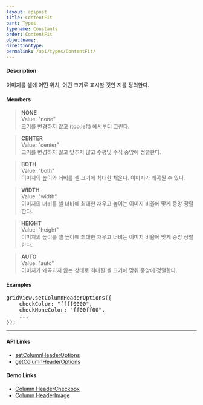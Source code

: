 ```yaml
---
layout: apipost
title: ContentFit
part: Types
typename: Constants
order: ContentFit
objectname: 
directiontype: 
permalink: /api/types/ContentFit/
---
```


#### Description

 이미지를 셀에 어떤 위치, 어떤 크기로 표시할 것인 지를 정의한다.

#### Members

> **NONE**  
> Value: "none"  
> 크기를 변경하지 않고 (top,left) 에서부터 그린다.  

> **CENTER**  
> Value: "center"  
> 크기를 변경하지 않고 맞추지 않고 수평및 수직 중앙에 정렬한다.  

> **BOTH**  
> Value: "both"  
> 이미지의 높이와 너비를 셀 크기에 최대한 채운다. 이미지가 왜곡될 수 있다.  

> **WIDTH**  
> Value: "width"  
> 이미지의 너비를 셀 너비에 최대한 채우고 높이는 이미지 비율에 맞게  중앙 정렬한다.  

> **HEIGHT**   
> Value: "height"  
> 이미지의 높이를 셀 높이에 최대한 채우고 너비는 이미지 비율에 맞게 중앙 정렬한다.  

> **AUTO**  
> Value: "auto"  
> 이미지가 왜곡되지 않는 상태로 최대한 셀 크기에 맞춰 중앙에 정렬한다.  

#### Examples   

<pre class="prettyprint">
gridView.setColumnHeaderOptions({
    checkColor: "ffff0000",
    checkNoneColor: "ff00ff00",
    ...
});
</pre>

---

#### API Links

* [setColumnHeaderOptions](/api/GridBase/setColumnHeaderOptions/)   
* [getColumnHeaderOptions](/api/GridBase/getColumnHeaderOptions/)  

#### Demo Links

* [Column HeaderCheckbox](http://demo.realgrid.net/Demo/HeaderCheckbox) 
* [Column HeaderImage](http://demo.realgrid.net/Demo/HeaderImage) 
